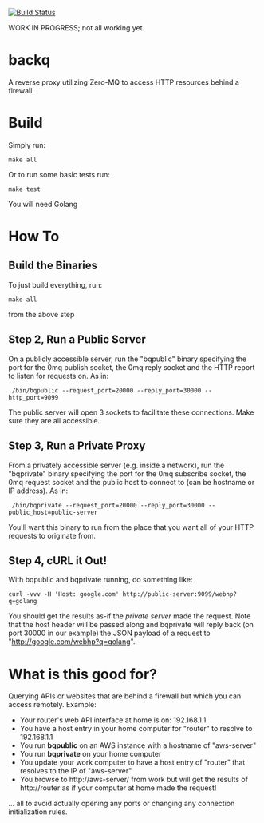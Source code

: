 [![Build Status](https://travis-ci.org/xeb/backq.svg?branch=master)](https://travis-ci.org/xeb/backq)

WORK IN PROGRESS; not all working yet

# backq
A reverse proxy utilizing Zero-MQ to access HTTP resources behind a firewall.

# Build
Simply run:
```
make all
```
Or to run some basic tests run:
```
make test
```
You will need Golang


# How To
## Build the Binaries
To just build everything, run:
```
make all
```
from the above step

## Step 2, Run a Public Server
On a publicly accessible server, run the "bqpublic" binary specifying the port for the 0mq publish socket, the 0mq reply socket and the HTTP report to listen for requests on.  As in:
```
./bin/bqpublic --request_port=20000 --reply_port=30000 --http_port=9099
```
The public server will open 3 sockets to facilitate these connections.  Make sure they are all accessible.

## Step 3, Run a Private Proxy
From a privately accessible server (e.g. inside a network), run the "bqprivate" binary specifying the port for the 0mq subscribe socket, the 0mq request socket and the public host to connect to (can be hostname or IP address).  As in:
```
./bin/bqprivate --request_port=20000 --reply_port=30000 --public_host=public-server 
```
You'll want this binary to run from the place that you want all of your HTTP requests to originate from.

## Step 4, cURL it Out!
With bqpublic and bqprivate running, do something like:
```
curl -vvv -H 'Host: google.com' http://public-server:9099/webhp?q=golang
```
You should get the results as-if the *private server* made the request.  Note that the host header will be passed along and bqprivate will reply back (on port 30000 in our example) the JSON payload of a request to "http://google.com/webhp?q=golang".


# What is this good for?
Querying APIs or websites that are behind a firewall but which you can access remotely.  Example:

* Your router's web API interface at home is on: 192.168.1.1
* You have a host entry in your home computer for "router" to resolve to 192.168.1.1
* You run **bqpublic** on an AWS instance with a hostname of "aws-server"
* You run **bqprivate** on your home computer
* You update your work computer to have a host entry of "router" that resolves to the IP of "aws-server"
* You browse to http://aws-server/ from work but will get the results of http://router as if your computer at home made the request!

... all to avoid actually opening any ports or changing any connection initialization rules.

